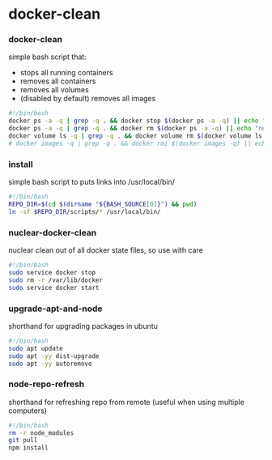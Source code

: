 # docker-clean


### docker-clean

simple bash script that:
* stops all running containers
* removes all containers
* removes all volumes
* (disabled by default) removes all images

```bash
#!/bin/bash
docker ps -a -q | grep -q . && docker stop $(docker ps -a -q) || echo "no containers running"
docker ps -a -q | grep -q . && docker rm $(docker ps -a -q) || echo "no containers present"
docker volume ls -q | grep -q . && docker volume rm $(docker volume ls -q) || echo "no volumes present"
# docker images -q | grep -q . && docker rmi $(docker images -q) || echo "no images present"

```
### install
simple bash script to puts links into /usr/local/bin/

```bash
#!/bin/bash
REPO_DIR=$(cd $(dirname "${BASH_SOURCE[0]}") && pwd)
ln -sf $REPO_DIR/scripts/* /usr/local/bin/
```

### nuclear-docker-clean

nuclear clean out of all docker state files, so use with care

```bash
#!/bin/bash
sudo service docker stop
sudo rm -r /var/lib/docker
sudo service docker start
```

### upgrade-apt-and-node

shorthand for upgrading packages in ubuntu

```bash
#!/bin/bash
sudo apt update
sudo apt -yy dist-upgrade
sudo apt -yy autoremove
```

### node-repo-refresh

shorthand for refreshing repo from remote
(useful when using multiple computers)

```bash
#!/bin/bash
rm -r node_modules
git pull
npm install
```